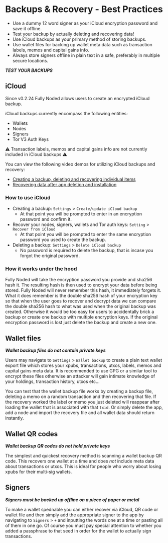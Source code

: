 # Backups & Recovery - Best Practices

- Use a dummy 12 word signer as your iCloud encryption password and save it offline.
- Test your backup by actually deleting and recovering data!
- Use iCloud backups as your primary method of storing backups.
- Use wallet files for backing up wallet meta data such as transaction labels, memos and capital gains info.
- Always store signers offline in plain text in a safe, preferably in multiple secure locations.

***TEST YOUR BACKUPS***

## iCloud

Since v0.2.24 Fully Noded allows users to create an encrypted iCloud backup.

iCloud backups currently encompass the following entities:
- Wallets
- Nodes
- Signers
- Tor V3 Auth Keys

⚠️ Transaction labels, memos and capital gains info are not currently included in iCloud backups ⚠️

You can view the following video demos for utilizing iCloud backups and recovery:
- [Creating a backup, deleting and recovering individual items](https://www.youtube.com/watch?v=_oPdYw8V0hg)
- [Recovering data after app deletion and installation](https://www.youtube.com/watch?v=Jx46NxfCbJY)

### How to use iCloud

- Creating a backup: `Settings` > `Create/update iCloud backup`
  - At that point you will be prompted to enter in an encryption password and confirm it.
- Recover your nodes, signers, wallets and Tor auth keys: `Setting` > `Recover from iCloud`
  - At that point you will be prompted to enter the same encryption password you used to create the backup.
- Deleting a backup: `Settings` > `Delete iCloud backup`
  - No password is required to delete the backup, that is incase you forgot the original password.

### How it works under the hood

Fully Noded will take the encryption password you provide and sha256 hash it.
The resulting hash is then used to encrypt your data before being stored.
Fully Noded will never remember this hash, it immediately forgets it. What it does
remember is the double sha256 hash of your encryption key so that when the user goes to
recover and decrypt data we can compare the double sha256 hash to what was used
when the original backup was created. Otherwise it would be too easy for users to
accidentally brick a backup or create one backup with multiple encryption keys.
If the original encryption password is lost just delete the backup and create a
new one.

## Wallet files

***Wallet backup files do not contain private keys***

Users may navigate to `Settings` > `Wallet backup` to create a plain text wallet export file
which stores your xpubs, transactions, utxos, labels, memos and capital gains meta data.
It is recommended to use GPG or a similar tool to encrypt these files otherwise an attacker will
gain intimate knowledge of your holdings, transaction history, utxos etc...

You can test that the wallet backup file works by creating a backup file, deleting a memo
on a random transaction and then recovering that file. If the recovery worked the
label or memo you just deleted will reappear after loading the wallet that is associated
with that `txid`. Or simply delete the app, add a node and import the recovery file and
all wallet data should return instantly.

## Wallet QR codes

***Wallet backup QR codes do not hold private keys***

The simplest and quickest recovery method is scanning a wallet backup QR code.
This recovers one wallet at a time and does *not* include meta data about transactions
or utxos. This is ideal for people who worry about losing xpubs for their multi-sig wallets.

## Signers

***Signers must be backed up offline on a piece of paper or metal***

To make a wallet spednable you can either recover via iCloud, QR code or wallet file
and then simply add the appropriate signer to the app by navigating to `Signers` >
`+` and inputting the words one at a time or pasting all of them in one go. Of course you
must pay special attention to whether you added a passphrase to that seed in order for
the wallet to actually sign transactions.
